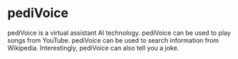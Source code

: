 # pediVoice
pediVoice is a virtual assistant AI technology.
pediVoice can be used to play songs from YouTube.
pediVoice can be used to search information from Wikipedia.
Interestingly, pediVoice can also tell you a joke.
